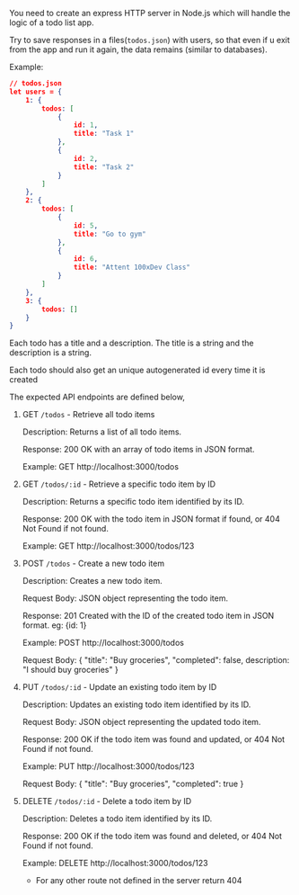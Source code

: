 You need to create an express HTTP server in Node.js which will handle the logic of a todo list app.

Try to save responses in a files(`todos.json`) with users, so that even if u exit from the app and run it again, the data remains (similar to databases).

Example:
```json
// todos.json
let users = {
    1: {
        todos: [
            {
                id: 1,
                title: "Task 1"
            },
            {
                id: 2,
                title: "Task 2"
            }
        ]
    }, 
    2: {
        todos: [
            {
                id: 5,
                title: "Go to gym"
            },
            {
                id: 6,
                title: "Attent 100xDev Class"
            }
        ]
    }, 
    3: {
        todos: []
    }
}
```

Each todo has a title and a description. The title is a string and the description is a string.

Each todo should also get an unique autogenerated id every time it is created

The expected API endpoints are defined below,

1. GET `/todos` - Retrieve all todo items

    Description: Returns a list of all todo items.

    Response: 200 OK with an array of todo items in JSON format.

    Example: GET http://localhost:3000/todos

2. GET `/todos/:id` - Retrieve a specific todo item by ID

    Description: Returns a specific todo item identified by its ID.

    Response: 200 OK with the todo item in JSON format if found, or 404 Not Found if not found.

    Example: GET http://localhost:3000/todos/123

3. POST `/todos` - Create a new todo item

    Description: Creates a new todo item.

    Request Body: JSON object representing the todo item.

    Response: 201 Created with the ID of the created todo item in JSON format. eg: {id: 1}

    Example: POST http://localhost:3000/todos

    Request Body: { "title": "Buy groceries", "completed": false, description: "I should buy groceries" }

4. PUT `/todos/:id` - Update an existing todo item by ID

    Description: Updates an existing todo item identified by its ID.

    Request Body: JSON object representing the updated todo item.

    Response: 200 OK if the todo item was found and updated, or 404 Not Found if not found.

    Example: PUT http://localhost:3000/todos/123

    Request Body: { "title": "Buy groceries", "completed": true }

5. DELETE `/todos/:id` - Delete a todo item by ID

    Description: Deletes a todo item identified by its ID.

    Response: 200 OK if the todo item was found and deleted, or 404 Not Found if not found.

    Example: DELETE http://localhost:3000/todos/123

    - For any other route not defined in the server return 404


